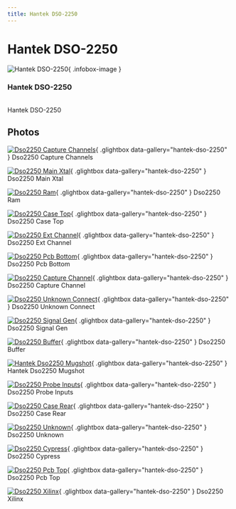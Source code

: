 ```yaml
---
title: Hantek DSO-2250
---
```


# Hantek DSO-2250

<div class="infobox" markdown>

![Hantek DSO-2250](./img/Dso2250-capture-channels.jpg){ .infobox-image }

### Hantek DSO-2250

| | |
|---|---|

</div>

[](./img/Hantek_dso2250_mugshot.png)  [](./img/Hantek_dso2250_mugshot.png)Hantek DSO-2250

## Photos

<div class="photo-grid" markdown>

[![Dso2250 Capture Channels](./img/Dso2250-capture-channels.jpg)](./img/Dso2250-capture-channels.jpg "Dso2250 Capture Channels"){ .glightbox data-gallery="hantek-dso-2250" }
<span class="caption">Dso2250 Capture Channels</span>

[![Dso2250 Main Xtal](./img/Dso2250-main-xtal.jpg)](./img/Dso2250-main-xtal.jpg "Dso2250 Main Xtal"){ .glightbox data-gallery="hantek-dso-2250" }
<span class="caption">Dso2250 Main Xtal</span>

[![Dso2250 Ram](./img/Dso2250-RAM.jpg)](./img/Dso2250-RAM.jpg "Dso2250 Ram"){ .glightbox data-gallery="hantek-dso-2250" }
<span class="caption">Dso2250 Ram</span>

[![Dso2250 Case Top](./img/Dso2250-case-top.jpg)](./img/Dso2250-case-top.jpg "Dso2250 Case Top"){ .glightbox data-gallery="hantek-dso-2250" }
<span class="caption">Dso2250 Case Top</span>

[![Dso2250 Ext Channel](./img/Dso2250-ext_channel.jpg)](./img/Dso2250-ext_channel.jpg "Dso2250 Ext Channel"){ .glightbox data-gallery="hantek-dso-2250" }
<span class="caption">Dso2250 Ext Channel</span>

[![Dso2250 Pcb Bottom](./img/Dso2250-pcb-bottom.jpg)](./img/Dso2250-pcb-bottom.jpg "Dso2250 Pcb Bottom"){ .glightbox data-gallery="hantek-dso-2250" }
<span class="caption">Dso2250 Pcb Bottom</span>

[![Dso2250 Capture Channel](./img/Dso2250-capture-channel.jpg)](./img/Dso2250-capture-channel.jpg "Dso2250 Capture Channel"){ .glightbox data-gallery="hantek-dso-2250" }
<span class="caption">Dso2250 Capture Channel</span>

[![Dso2250 Unknown Connect](./img/Dso2250-unknown-connect.jpg)](./img/Dso2250-unknown-connect.jpg "Dso2250 Unknown Connect"){ .glightbox data-gallery="hantek-dso-2250" }
<span class="caption">Dso2250 Unknown Connect</span>

[![Dso2250 Signal Gen](./img/Dso2250-signal-gen.jpg)](./img/Dso2250-signal-gen.jpg "Dso2250 Signal Gen"){ .glightbox data-gallery="hantek-dso-2250" }
<span class="caption">Dso2250 Signal Gen</span>

[![Dso2250 Buffer](./img/Dso2250-buffer.jpg)](./img/Dso2250-buffer.jpg "Dso2250 Buffer"){ .glightbox data-gallery="hantek-dso-2250" }
<span class="caption">Dso2250 Buffer</span>

[![Hantek Dso2250 Mugshot](./img/Hantek_dso2250_mugshot.png)](./img/Hantek_dso2250_mugshot.png "Hantek Dso2250 Mugshot"){ .glightbox data-gallery="hantek-dso-2250" }
<span class="caption">Hantek Dso2250 Mugshot</span>

[![Dso2250 Probe Inputs](./img/Dso2250-probe-inputs.jpg)](./img/Dso2250-probe-inputs.jpg "Dso2250 Probe Inputs"){ .glightbox data-gallery="hantek-dso-2250" }
<span class="caption">Dso2250 Probe Inputs</span>

[![Dso2250 Case Rear](./img/Dso2250-case-rear.jpg)](./img/Dso2250-case-rear.jpg "Dso2250 Case Rear"){ .glightbox data-gallery="hantek-dso-2250" }
<span class="caption">Dso2250 Case Rear</span>

[![Dso2250 Unknown](./img/Dso2250-unknown.jpg)](./img/Dso2250-unknown.jpg "Dso2250 Unknown"){ .glightbox data-gallery="hantek-dso-2250" }
<span class="caption">Dso2250 Unknown</span>

[![Dso2250 Cypress](./img/Dso2250-Cypress.jpg)](./img/Dso2250-Cypress.jpg "Dso2250 Cypress"){ .glightbox data-gallery="hantek-dso-2250" }
<span class="caption">Dso2250 Cypress</span>

[![Dso2250 Pcb Top](./img/Dso2250-pcb-top.jpg)](./img/Dso2250-pcb-top.jpg "Dso2250 Pcb Top"){ .glightbox data-gallery="hantek-dso-2250" }
<span class="caption">Dso2250 Pcb Top</span>

[![Dso2250 Xilinx](./img/Dso2250-Xilinx.jpg)](./img/Dso2250-Xilinx.jpg "Dso2250 Xilinx"){ .glightbox data-gallery="hantek-dso-2250" }
<span class="caption">Dso2250 Xilinx</span>

</div>
